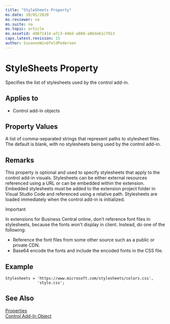 ```yaml
---
title: "StyleSheets Property"
ms.date: 10/01/2020
ms.reviewer: na
ms.suite: na
ms.topic: article
ms.assetid: dd671414-a7c3-44bd-a860-a8bda61c7913
caps.latest.revision: 15
author: SusanneWindfeldPedersen
---
```


# StyleSheets Property

Specifies the list of stylesheets used by the control add-in.

## Applies to 

- Control add-in objects

## Property Values 

A list of comma-separated strings that represent paths to stylesheet files. The default is blank, with no stylesheets being used by the control add-in. 

## Remarks

This property is optional and used to specify stylesheets that apply to the control add-in visuals. Stylesheets can be either external resources referenced using a URL or can be embedded within the extension. Embedded stylesheets must be added to the extension project folder in Visual Studio Code and referenced using a relative path. Stylesheets are loaded immediately when the control add-in is initialized.

> [!IMPORTANT]
> In extensions for Business Central online, don't reference font files in stylesheets, because the fonts won't display in client. Instead, do one of the following:
>
>- Reference the font files from some other source such as a public or private CDN.
>- Base64 encode the fonts and include the encoded fonts in the CSS file.

## Example

```AL
Stylesheets = 'https://www.microsoft.com/stylesheets/colors.css',
              'style.css';
```

## See Also  

[Properties](devenv-properties.md)   
[Control Add-In Object](../devenv-control-addin-object.md)   
 